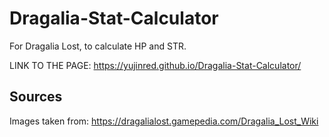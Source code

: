# Dragalia-Stat-Calculator
For Dragalia Lost, to calculate HP and STR.

LINK TO THE PAGE: https://yujinred.github.io/Dragalia-Stat-Calculator/

## Sources

Images taken from: https://dragalialost.gamepedia.com/Dragalia_Lost_Wiki